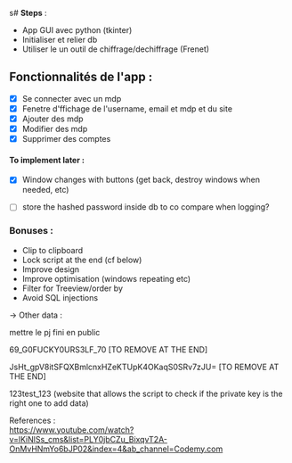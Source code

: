 s# **Steps** :
- App GUI avec python (tkinter)
- Initialiser et relier db
- Utiliser le un outil de chiffrage/dechiffrage (Frenet)



## **Fonctionnalités de l'app** :
- [x] Se connecter avec un mdp
- [x] Fenetre d'ffichage de l'username, email et mdp et du site
- [x] Ajouter des mdp
- [x] Modifier des mdp
- [x] Supprimer des comptes

#### To implement later :

- [x] Window changes with buttons (get back, destroy windows when needed, etc)
- [ ] store the hashed password inside db to co compare when logging?



### Bonuses :
- Clip to clipboard
- Lock script at the end (cf below)
- Improve design
- Improve optimisation (windows repeating etc)
- Filter for Treeview/order by
- Avoid SQL injections


-> Other data :

mettre le pj fini en public

69_G0FUCKY0URS3LF_70  [TO REMOVE AT THE END]

JsHt_gpV8itSFQXBmlcnxHZeKTUpK4OKaqS0SRv7zJU=   [TO REMOVE AT THE END]

123test_123 (website that allows the script to check if the private key is the right one to add data)


References :  
https://www.youtube.com/watch?v=lKiNlSs_cms&list=PLY0jbCZu_BixqvT2A-OnMvHNmYo6bJP02&index=4&ab_channel=Codemy.com
